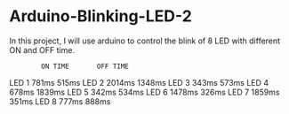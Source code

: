 # Arduino-Blinking-LED-2
In this project, I will use arduino to control the blink of 8 LED with different ON and OFF time.

            ON TIME       OFF TIME        
 LED 1       781ms         515ms
 LED 2       2014ms        1348ms
 LED 3       343ms         573ms
 LED 4       678ms         1839ms
 LED 5       342ms         534ms
 LED 6       1478ms        326ms
 LED 7       1859ms        351ms
 LED 8       777ms         888ms
 
 
